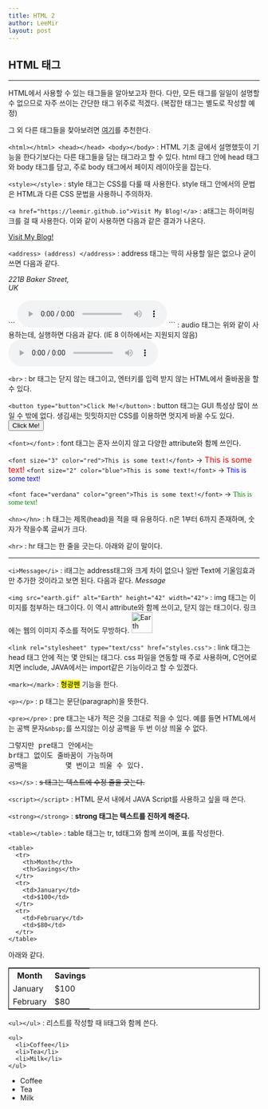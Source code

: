 ```yaml
---
title: HTML 2
author: LeeMir
layout: post
---
```

## HTML 태그
- - -

HTML에서 사용할 수 있는 태그들을 알아보고자 한다.
다만, 모든 태그를 일일이 설명할 수 없으므로 자주 쓰이는 간단한 태그 위주로 적겠다. (복잡한 태그는 별도로 작성할 예정)

그 외 다른 태그들을 찾아보려면 [여기](https://www.w3schools.com/tags/default.asp)를 추천한다.

`<html></html> <head></head> <body></body>`
: HTML 기초 글에서 설명했듯이 기능을 한다기보다는 다른 태그들을 담는 태그라고 할 수 있다. html 태그 안에 head 태그와 body 태그를 담고, 주로 body 태그에서 페이지 레이아웃을 잡는다.

`<style></style>`
: style 태그는 CSS를 다룰 때 사용한다. style 태그 안에서의 문법은 HTML과 다른 CSS 문법을 사용하니 주의하자.

`<a href="https://leemir.github.io">Visit My Blog!</a>`
: a태그는 하이퍼링크를 걸 때 사용한다. 이와 같이 사용하면 다음과 같은 결과가 나온다.

<a href="https://leemir.github.io">Visit My Blog!</a>

`<address> (address) </address>`
: address 태그는 딱히 사용할 일은 없으나 굳이 쓰면 다음과 같다.

<address>221B Baker Street,<br>UK</address>
<br>
```
<audio controls>
	<source src="bgm.mp3" type="audio/mpeg">
</audio>
```
: audio 태그는 위와 같이 사용하는데, 실행하면 다음과 같다.
(IE 8 이하에서는 지원되지 않음)

<audio controls>
	<source src="LobbyBGM.mp3" type="audio/mpeg">
    Your browser does not support the audio element.
</audio>

`<br>`
: br 태그는 닫지 않는 태그이고, 엔터키를 입력 받지 않는 HTML에서 줄바꿈을 할 수 있다.

`<button type="button">Click Me!</button>`
: button 태그는 GUI 특성상 많이 쓰일 수 밖에 없다. 생김새는 밋밋하지만 CSS를 이용하면 멋지게 바꿀 수도 있다.
<button type="button">Click Me!</button>


`<font></font>`
: font 태그는 혼자 쓰이지 않고 다양한 attribute와 함께 쓰인다.

`<font size="3" color="red">This is some text!</font>` -> <font size="3" color="red">This is some text!</font>
`<font size="2" color="blue">This is some text!</font>` -> <font size="2" color="blue">This is some text!</font>

`<font face="verdana" color="green">This is some text!</font>` -> <font face="verdana" color="green">This is some text!</font>

`<hn></hn>`
: h 태그는 제목(head)을 적을 때 유용하다. n은 1부터 6까지 존재하며, 숫자가 작을수록 글씨가 크다.

`<hr>`
: hr 태그는 한 줄을 긋는다. 아래와 같이 말이다.
<hr>

`<i>Message</i>`
: i태그는 address태그와 크게 차이 없으나 일반 Text에 기울임효과만 추가한 것이라고 보면 된다. 다음과 같다.
<i>Message</i>

`<img src="earth.gif" alt="Earth" height="42" width="42">`
: img 태그는 이미지를 첨부하는 태그이다. 이 역시 attribute와 함께 쓰이고, 닫지 않는 태그이다. 링크에는 웹의 이미지 주소를 적어도 무방하다.
<img src="https://www.google.com/url?sa=i&source=images&cd=&ved=2ahUKEwiLzv_x29HfAhUF7LwKHRebBlIQjRx6BAgBEAU&url=https%3A%2F%2Fko.wikipedia.org%2Fwiki%2FGIF&psig=AOvVaw3pnHkBg-mAYCzy1dp87rHU&ust=1546608529353473" alt="Earth" height="42" width="42">

`<link rel="stylesheet" type="text/css" href="styles.css">`
: link 태그는 head 태그 안에 적는 몇 안되는 태그다. css 파일을 연동할 때 주로 사용하며, C언어로 치면 include, JAVA에서는 import같은 기능이라고 할 수 있겠다.

`<mark></mark>`
: <mark>형광펜</mark> 기능을 한다.

`<p></p>`
: p 태그는 문단(paragraph)을 뜻한다.

`<pre></pre>`
: pre 태그는 내가 적은 것을 그대로 적을 수 있다. 예를 들면 HTML에서는 공백 문자`&nbsp;`를 쓰지않는 이상 공백을 두 번 이상 띄울 수 없다.
<pre>그렇지만 pre태그 안에서는
br태그 없이도 줄바꿈이 가능하며
공백을         몇 번이고 띄울 수 있다.</pre>

`<s></s>`
: <s>s 태그는 텍스트에 수정 줄을 긋는다.</s>

`<script></script>`
: HTML 문서 내에서 JAVA Script를 사용하고 싶을 때 쓴다.

`<strong></strong>`
: <strong>strong 태그는 텍스트를 진하게 해준다.</strong>

`<table></table>`
: table 태그는 tr, td태그와 함께 쓰이며, 표를 작성한다.

```
<table>
  <tr>
    <th>Month</th>
    <th>Savings</th>
  </tr>
  <tr>
    <td>January</td>
    <td>$100</td>
  </tr>
  <tr>
    <td>February</td>
    <td>$80</td>
  </tr>
</table>
```
아래와 같다.
<table style="border:1px solid black;">
  <tr>
    <th>Month</th>
    <th>Savings</th>
  </tr>
  <tr>
    <td>January</td>
    <td>$100</td>
  </tr>
  <tr>
    <td>February</td>
    <td>$80</td>
  </tr>
</table>

`<ul></ul>`
: 리스트를 작성할 때 li태그와 함께 쓴다.

```
<ul>
  <li>Coffee</li>
  <li>Tea</li>
  <li>Milk</li>
</ul>
```

<ul>
  <li>Coffee</li>
  <li>Tea</li>
  <li>Milk</li>
</ul>